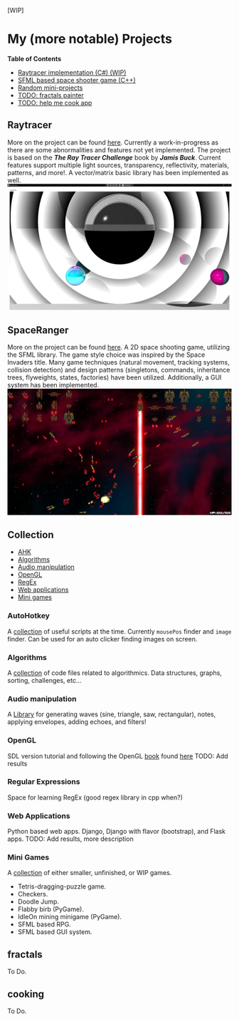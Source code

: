 [WIP]

# My (more notable) Projects

**Table of Contents**  
- [Raytracer implementation (C#) (WIP)](#raytracer)  
- [SFML based space shooter game (C++)](#spaceranger) 
- [Random mini-projects](#collection)
- [TODO: fractals painter](#fractals)
- [TODO: help me cook app](#cooking)

## Raytracer
More on the project can be found [here](https://kagonkhan.github.io/RayTracingCS/). Currently a work-in-progress as there are some abnormalities and features not yet implemented. The project is based on the ***The Ray Tracer Challenge*** book by ***Jamis Buck***. Current features support multiple light sources, transparency, reflectivity, materials, patterns, and more!. A vector/matrix basic library has been implemented as well.
![Image](https://raw.githubusercontent.com/KagonKhan/RayTracingCS/master/examples/5.png)

## SpaceRanger
More on the project can be found [here](https://kagonkhan.github.io/SpaceRanger/). A 2D space shooting game, utilizing the SFML library. The game style choice was inspired by the Space Invaders title. Many game techniques (natural movement, tracking systems, collision detection) and design patterns (singletons, commands, inheritance trees, flyweights, states, factories) have been utilized. Additionally, a GUI system has been implemented.
![Image](https://raw.githubusercontent.com/KagonKhan/SpaceRanger/master/examples/ex1.png)




## Collection
- [AHK](#ahk)  
- [Algorithms](#algorithms) 
- [Audio manipulation](#audio-manipulation)
- [OpenGL](#opengl)
- [RegEx](#regex)
- [Web applications](#web-applications)
- [Mini games](#mini-games)


### AutoHotkey
A [collection](https://github.com/KagonKhan/RepoLection/tree/main/AHK) of useful scripts at the time. Currently `mousePos` finder and `image` finder. Can be used for an auto clicker finding images on screen.


### Algorithms
A [collection](https://github.com/KagonKhan/RepoLection/tree/main/Algorithms) of code files related to algorithmics. Data structures, graphs, sorting,  challenges, etc...



### Audio manipulation
A [Library](https://github.com/KagonKhan/RepoLection/tree/main/AudioManipulationProject/AudioManipulation) for generating waves (sine, triangle, saw, rectangular), notes, applying envelopes, adding echoes, and filters!


### OpenGL
SDL version tutorial and following the OpenGL [book](https://learnopengl.com/) found [here](https://github.com/KagonKhan/RepoLection/tree/main/OpenGL)
TODO: Add results


### Regular Expressions
Space for learning RegEx (good regex library in cpp when?)


### Web Applications
Python based web apps. Django, Django with flavor (bootstrap), and Flask apps.
TODO: Add results, more description


### Mini Games
A [collection](https://github.com/KagonKhan/RepoLection/tree/main/unfinished-games) of either smaller, unfinished, or WIP games.
-  Tetris-dragging-puzzle game.
-  Checkers.
-  Doodle Jump.
-  Flabby birb (PyGame).
-  IdleOn mining minigame (PyGame).
-  SFML based RPG.
-  SFML based GUI system.

## fractals
To Do.

## cooking
To Do.


<!--
[comment]: <> (
**Bold** and _Italic_ and `Code` text

[Link](url) and ![Image](src)
```

For more details see [Basic writing and formatting syntax](https://docs.github.com/en/github/writing-on-github/getting-started-with-writing-and-formatting-on-github/basic-writing-and-formatting-syntax).

### Jekyll Themes

Your Pages site will use the layout and styles from the Jekyll theme you have selected in your [repository settings](https://github.com/KagonKhan/KagonKhan/settings/pages). The name of this theme is saved in the Jekyll `_config.yml` configuration file.

```
)



## Welcome to GitHub Pages

You can use the [editor on GitHub](https://github.com/KagonKhan/KagonKhan/edit/gh-pages/index.md) to maintain and preview the content for your website in Markdown files.

Whenever you commit to this repository, GitHub Pages will run [Jekyll](https://jekyllrb.com/) to rebuild the pages in your site, from the content in your Markdown files.)



-->

